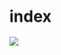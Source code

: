 # index

![](https://images.unsplash.com/photo-1545665277-5937489579f2?crop=entropy\&cs=srgb\&fm=jpg\&ixid=MnwxOTcwMjR8MHwxfHNlYXJjaHwxfHxwb3J0Zm9saW98ZW58MHx8fHwxNjQzMDY3NTI0\&ixlib=rb-1.2.1\&q=85)
